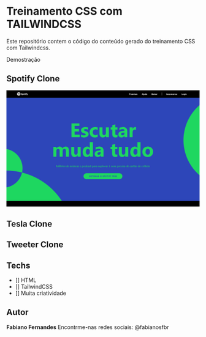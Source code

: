 # Treinamento CSS com TAILWINDCSS

Este repositório contem o código do conteúdo gerado do treinamento CSS com Tailwindcss.

Demostração

## Spotify Clone
<img src="https://raw.githubusercontent.com/fabianosfbr/tailwindcss-project/main/src/spotify/img/spotify-screenshot.png" />

## Tesla Clone

## Tweeter Clone

## Techs

- [] HTML
- [] TailwindCSS
- [] Muita criatividade

## Autor

**Fabiano Fernandes**
Encontrme-nas redes sociais: @fabianosfbr
